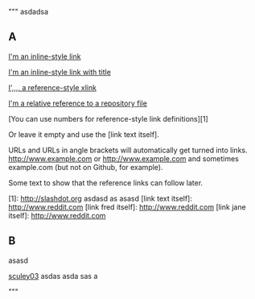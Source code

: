 
"""
asdadsa

## A


[I'm an inline-style link](https://www.google.com)

[I'm an inline-style link with title](https://www.google.com "Google's Homepage")

[I',,,, a reference-style  xlink](#scully-03)

[I'm a relative reference to a repository file](../blob/master/LICENSE)

[You can use numbers for reference-style link definitions][1]

Or leave it empty and use the [link text itself].

URLs and URLs in angle brackets will automatically get turned into links. 
http://www.example.com or <http://www.example.com> and sometimes 
example.com (but not on Github, for example).

Some text to show that the reference links can follow later.

[arbitrary case-insensitive reference text]: #aaaa
[1]: http://slashdot.org asdasd as asasd 
[link text itself]: http://www.reddit.com
[link fred itself]: http://www.reddit.com
[link jane itself]: http://www.reddit.com
    

## B

asasd

[sculey03](#scully-03) asdas asda sas a

"""
